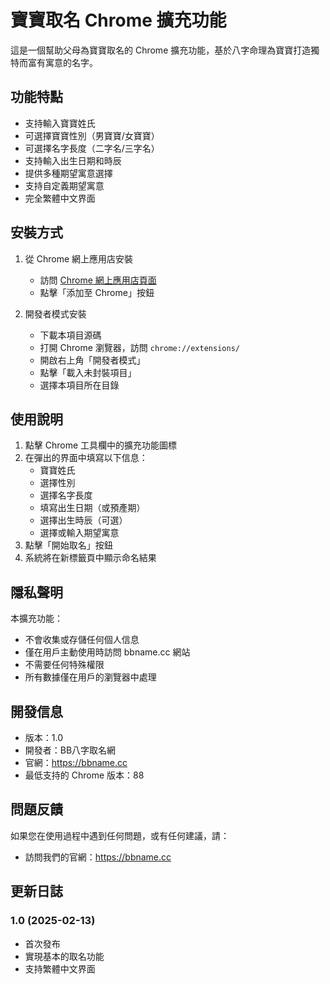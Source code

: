 # 寶寶取名 Chrome 擴充功能

這是一個幫助父母為寶寶取名的 Chrome 擴充功能，基於八字命理為寶寶打造獨特而富有寓意的名字。

## 功能特點

- 支持輸入寶寶姓氏
- 可選擇寶寶性別（男寶寶/女寶寶）
- 可選擇名字長度（二字名/三字名）
- 支持輸入出生日期和時辰
- 提供多種期望寓意選擇
- 支持自定義期望寓意
- 完全繁體中文界面

## 安裝方式

1. 從 Chrome 網上應用店安裝
   - 訪問 [Chrome 網上應用店頁面](https://chromewebstore.google.com/detail/%E5%AF%B6%E5%AF%B6%E5%8F%96%E5%90%8D/jcbhghmjlbmlkbfcdiiepnnpdehealgg)
   - 點擊「添加至 Chrome」按鈕

2. 開發者模式安裝
   - 下載本項目源碼
   - 打開 Chrome 瀏覽器，訪問 `chrome://extensions/`
   - 開啟右上角「開發者模式」
   - 點擊「載入未封裝項目」
   - 選擇本項目所在目錄

## 使用說明

1. 點擊 Chrome 工具欄中的擴充功能圖標
2. 在彈出的界面中填寫以下信息：
   - 寶寶姓氏
   - 選擇性別
   - 選擇名字長度
   - 填寫出生日期（或預產期）
   - 選擇出生時辰（可選）
   - 選擇或輸入期望寓意
3. 點擊「開始取名」按鈕
4. 系統將在新標籤頁中顯示命名結果

## 隱私聲明

本擴充功能：
- 不會收集或存儲任何個人信息
- 僅在用戶主動使用時訪問 bbname.cc 網站
- 不需要任何特殊權限
- 所有數據僅在用戶的瀏覽器中處理

## 開發信息

- 版本：1.0
- 開發者：BB八字取名網
- 官網：https://bbname.cc
- 最低支持的 Chrome 版本：88

## 問題反饋

如果您在使用過程中遇到任何問題，或有任何建議，請：
- 訪問我們的官網：https://bbname.cc

## 更新日誌

### 1.0 (2025-02-13)
- 首次發布
- 實現基本的取名功能
- 支持繁體中文界面 